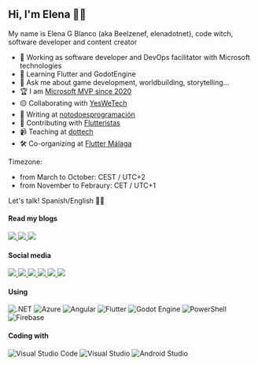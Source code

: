 ## Hi, I'm Elena 👋🏻

My name is Elena G Blanco (aka Beelzenef, elenadotnet), code witch, software developer and content creator

- 🔭 Working as software developer and DevOps facilitator with Microsoft technologies
- 🌱 Learning Flutter and GodotEngine
- 💬 Ask me about game development, worldbuilding, storytelling...
- 🏆 I am [Microsoft MVP since 2020](https://mvp.microsoft.com/en-US/mvp/profile/a48ee225-38e8-ea11-a813-000d3a8ccaf5)
- 🟡 Collaborating with [YesWeTech](https://www.yeswetech.org/)
- 📝 Writing at [notodoesprogramación](https://www.notodoesprogramacion.es)
- 💜 Contributing with [Flutteristas](https://flutteristas.org/)
- 📹 Teaching at [dottech](https://www.youtube.com/@DotTechES)
- 🛠️ Co-organizing at [Flutter Málaga](https://www.meetup.com/flutter-malaga)

Timezone:

- from March to October: CEST / UTC+2
- from November to Febraury: CET / UTC+1

Let's talk! Spanish/English 👍🏻

#### Read my blogs

   <p>
        <a href="https://geekstorming.wordpress.com" target="_blank">
            <img src="https://img.shields.io/badge/WordPress-%23117AC9.svg?style=for-the-badge&logo=WordPress&logoColor=white" />
        </a>
        <a href="https://dev.to/elenadotnet" target="_blank">
            <img src="https://img.shields.io/badge/dev.to-0A0A0A?style=for-the-badge&logo=dev.to&logoColor=white" />
        </a>
         <a href="https://medium.com/@Beelzenef/" target="_blank">
            <img src="https://img.shields.io/badge/Medium-12100E?style=for-the-badge&logo=medium&logoColor=white" />
        </a>
    </p>

#### Social media

   <p>
        <a href="https://www.linkedin.com/in/elena-guzman-blanco/" target="_blank">
            <img src="https://img.shields.io/badge/linkedin-%230077B5.svg?style=for-the-badge&logo=linkedin&logoColor=white" />
        </a>
        <a href="https://twitter.com/Beelzenef_/" target="_blank">
            <img src="https://img.shields.io/badge/Twitter-%231DA1F2.svg?style=for-the-badge&logo=Twitter&logoColor=white" />
        </a>
       <a href="https://bsky.app/profile/elenadotnet.bsky.social" target="_blank">
            <img src="https://img.shields.io/badge/Bluesky-0285FF?logo=bluesky&logoColor=fff&style=for-the-badge" />
        </a>
        <a href="https://www.reddit.com/user/BeelzenefTV/" target="_blank">
           <img src="https://img.shields.io/badge/Reddit-FF4500?style=for-the-badge&logo=reddit&logoColor=white" />
       </a>
      <a href="https://dotnet.social/@beelzenef" target="_blank">
           <img src="https://img.shields.io/badge/-MASTODON-%232B90D9?style=for-the-badge&logo=mastodon&logoColor=white" />
       </a>
      <a href="https://twitch.tv/elenadotnet" target="_blank">
           <img src="https://img.shields.io/badge/Twitch-9347FF?style=for-the-badge&logo=twitch&logoColor=white" />
       </a>
   </p>

#### Using

![.NET](https://img.shields.io/badge/.NET-5C2D91?style=for-the-badge&logo=.net&logoColor=white)
![Azure](https://img.shields.io/badge/azure-%230072C6.svg?style=for-the-badge&logo=microsoftazure&logoColor=white)
![Angular](https://img.shields.io/badge/angular-%23DD0031.svg?style=for-the-badge&logo=angular&logoColor=white)
![Flutter](https://img.shields.io/badge/Flutter-%2302569B.svg?style=for-the-badge&logo=Flutter&logoColor=white)
![Godot Engine](https://img.shields.io/badge/GODOT-%23FFFFFF.svg?style=for-the-badge&logo=godot-engine)
![PowerShell](https://img.shields.io/badge/PowerShell-%235391FE.svg?style=for-the-badge&logo=powershell&logoColor=white)
![Firebase](https://img.shields.io/badge/firebase-%23039BE5.svg?style=for-the-badge&logo=firebase)

#### Coding with

![Visual Studio Code](https://img.shields.io/badge/Visual%20Studio%20Code-0078d7.svg?style=for-the-badge&logo=visual-studio-code&logoColor=white)
![Visual Studio](https://img.shields.io/badge/Visual%20Studio-5C2D91.svg?style=for-the-badge&logo=visual-studio&logoColor=white)
![Android Studio](https://img.shields.io/badge/Android%20Studio-3DDC84.svg?style=for-the-badge&logo=android-studio&logoColor=white)
